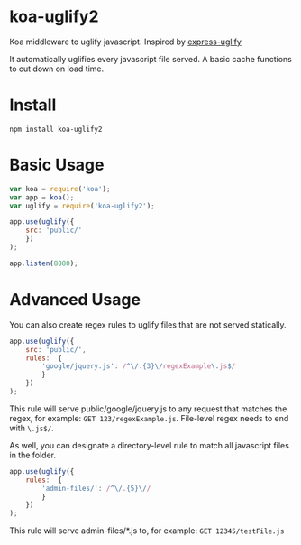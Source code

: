 koa-uglify2
===========

Koa middleware to uglify javascript.
Inspired by [express-uglify](https://github.com/ncrohn/express-uglify)

It automatically uglifies every javascript file served. A basic cache functions to cut down on load time.

Install
=======

```
npm install koa-uglify2
```

Basic Usage
===========

```javascript
var koa = require('koa');
var app = koa();
var uglify = require('koa-uglify2');

app.use(uglify({
	src: 'public/'
	})
);

app.listen(8080);
```

Advanced Usage
==============

You can also create regex rules to uglify files that are not served statically.

```javascript
app.use(uglify({
	src: 'public/',
	rules:	{
		'google/jquery.js': /^\/.{3}\/regexExample\.js$/
		}
	})
);
```

This rule will serve public/google/jquery.js to any request that matches the regex, for example: ```GET 123/regexExample.js```.  File-level regex needs to end with ```\.js$/```.

As well, you can designate a directory-level rule to match all javascript files in the folder.

```javascript
app.use(uglify({
	rules:	{
		'admin-files/': /^\/.{5}\//
		}
	})
);
```

This rule will serve admin-files/*.js to, for example: ```GET 12345/testFile.js```
